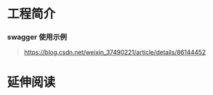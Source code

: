 # 工程简介
### swagger 使用示例 
> https://blog.csdn.net/weixin_37490221/article/details/86144452


# 延伸阅读

